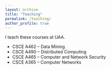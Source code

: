```yaml
---
layout: archive
title: "Teaching"
permalink: /teaching/
author_profile: true
---
```


I teach these courses at UAA.

* CSCE A462 – Data Mining  
* CSCE A490 – Distributed Computing
* CSCE A465 – Computer and Network Security
* CSCE A365 – Computer Networks
